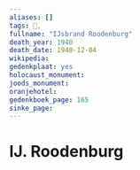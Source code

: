 ```yaml
---
aliases: []
tags: 👤, 
fullname: "IJsbrand Roodenburg"
death_year: 1940
death_date: 1940-12-04
wikipedia:
gedenkplaat: yes
holocaust_monument:
joods_monument:
oranjehotel:
gedenkboek_page: 165
sinke_page:
---
```


# IJ. Roodenburg